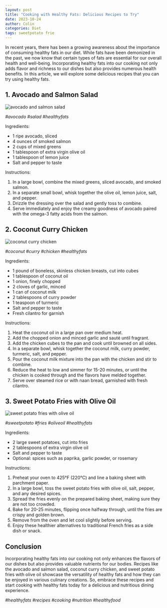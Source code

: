 ```yaml
---
layout: post
title: "Cooking with Healthy Fats: Delicious Recipes to Try"
date: 2023-10-24
author: Colin
categories: Diet
tags: sweetpotato frie
---
```


In recent years, there has been a growing awareness about the importance of consuming healthy fats in our diet. While fats have been demonized in the past, we now know that certain types of fats are essential for our overall health and well-being. Incorporating healthy fats into our cooking not only adds flavor and richness to our dishes but also provides numerous health benefits. In this article, we will explore some delicious recipes that you can try using healthy fats.

## 1. Avocado and Salmon Salad

![avocado and salmon salad](https://source.unsplash.com/1600x900/?salad)

*#avocado #salad #healthyfats*

Ingredients:
- 1 ripe avocado, sliced
- 4 ounces of smoked salmon
- 2 cups of mixed greens
- 1 tablespoon of extra virgin olive oil
- 1 tablespoon of lemon juice
- Salt and pepper to taste

Instructions:
1. In a large bowl, combine the mixed greens, sliced avocado, and smoked salmon.
2. In a separate small bowl, whisk together the olive oil, lemon juice, salt, and pepper.
3. Drizzle the dressing over the salad and gently toss to combine.
4. Serve immediately and enjoy the creamy goodness of avocado paired with the omega-3 fatty acids from the salmon.

## 2. Coconut Curry Chicken

![coconut curry chicken](https://source.unsplash.com/1600x900/?curry,coconut,spices)

*#coconut #curry #chicken #healthyfats*

Ingredients:
- 1 pound of boneless, skinless chicken breasts, cut into cubes
- 1 tablespoon of coconut oil
- 1 onion, finely chopped
- 2 cloves of garlic, minced
- 1 can of coconut milk
- 2 tablespoons of curry powder
- 1 teaspoon of turmeric
- Salt and pepper to taste
- Fresh cilantro for garnish

Instructions:
1. Heat the coconut oil in a large pan over medium heat.
2. Add the chopped onion and minced garlic and sauté until fragrant.
3. Add the chicken cubes to the pan and cook until browned on all sides.
4. In a separate bowl, whisk together the coconut milk, curry powder, turmeric, salt, and pepper.
5. Pour the coconut milk mixture into the pan with the chicken and stir to combine.
6. Reduce the heat to low and simmer for 15-20 minutes, or until the chicken is cooked through and the flavors have melded together.
7. Serve over steamed rice or with naan bread, garnished with fresh cilantro.

## 3. Sweet Potato Fries with Olive Oil

![sweet potato fries with olive oil](https://source.unsplash.com/1600x900/?sweetpotato,fries)

*#sweetpotato #fries #oliveoil #healthyfats*

Ingredients:
- 2 large sweet potatoes, cut into fries
- 2 tablespoons of extra virgin olive oil
- Salt and pepper to taste
- Optional: spices such as paprika, garlic powder, or rosemary

Instructions:
1. Preheat your oven to 425°F (220°C) and line a baking sheet with parchment paper.
2. In a large bowl, toss the sweet potato fries with olive oil, salt, pepper, and any desired spices.
3. Spread the fries evenly on the prepared baking sheet, making sure they are not too crowded.
4. Bake for 20-25 minutes, flipping once halfway through, until the fries are crispy and golden brown.
5. Remove from the oven and let cool slightly before serving.
6. Enjoy these healthier alternatives to traditional French fries as a side dish or snack.

## Conclusion

Incorporating healthy fats into our cooking not only enhances the flavors of our dishes but also provides valuable nutrients for our bodies. Recipes like the avocado and salmon salad, coconut curry chicken, and sweet potato fries with olive oil showcase the versatility of healthy fats and how they can be enjoyed in various culinary creations. So, embrace these recipes and start cooking with healthy fats today for a delicious and nutritious dining experience.

*#healthyfats #recipes #cooking #nutrition #healthyfood*